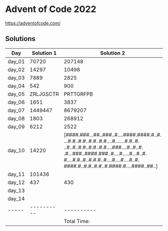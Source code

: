 # Advent of Code 2022

<https://adventofcode.com/>

## Solutions

|  Day  | Solution 1 | Solution 2 | Duration |
| ----- | ---------- | ---------- | -------- |
| day_01 | 70720 | 207148 |  1.667221ms |
| day_02 | 14297 | 10498 |  453.715µs |
| day_03 | 7889 | 2825 |  682.184µs |
| day_04 | 542 | 900 |  638.462µs |
| day_05 | ZRLJGSCTR | PRTTGRFPB |  3.695586ms |
| day_06 | 1651 | 3837 |  924.278µs |
| day_07 | 1449447 | 8679207 |  4.495063ms |
| day_08 | 1803 | 268912 |  3.6839ms |
| day_09 | 6212 | 2522 |  6.072049ms |
| day_10 | 14220 | [####.###...##..###..#....####.####.#..#. ...#.#..#.#..#.#..#.#....#.......#.#..#. ..#..#..#.#..#.#..#.#....###....#..#..#. .#...###..####.###..#....#.....#...#..#. #....#.#..#..#.#.#..#....#....#....#..#. ####.#..#.#..#.#..#.####.#....####..##..] |  325.953µs |
| day_11 | 101436 | <no value> |  605.592µs |
| day_12 | 437 | 430 |  1.676058852s |
| day_13 | <no value> | <no value> |  1.268577555s |
| day_14 | <no value> | <no value> |  75ns |
| ----- | ---------- | ---------- | -------- |
|       |            |Total Time: | 2.967880485s |
